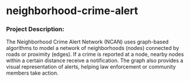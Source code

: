 # neighborhood-crime-alert

### Project Description:
The Neighborhood Crime Alert Network (NCAN) uses graph-based algorithms to model a network of neighborhoods (nodes) connected by roads or proximity (edges). If a crime is reported at a node, nearby nodes within a certain distance receive a notification. The graph also provides a visual representation of alerts, helping law enforcement or community members take action.
